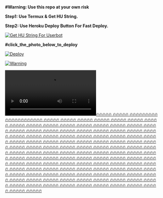 **#Warning: Use this repo at your own risk**

**Step1: Use Termux & Get HU String.**

**Step2: Use Heroku Deploy Button For Fast Deploy.**


[![Get HU String For Userbot](https://telegra.ph/file/012e02bec79baa81490ee.jpg)](https://pornhub.ravananew.repl.run)

**#click_the_photo_below_to_deploy**

[![Deploy](https://telegra.ph/file/18cea3a9a7d9b3261dc1a.jpg)](https://heroku.com/deploy)

[![Warning](https://telegra.ph/file/286423143f2648748fc7c.jpg)](https://telegra.ph/file/019a2eab3d66d39c92a75.mp4 "CopyLeft Credit Video")

![](https://telegra.ph/file/e9aabcb9ead09a6387a51.mp4)[🔥🔥🔥🔥🔥
🔥🔥🔥🔥🔥
🔥🔥🔥🔥🔥🔥🔥🔥🔥🔥🔥🔥🔥🔥🔥🔥🔥🔥🔥🔥🔥
🔥🔥🔥🔥🔥
🔥🔥🔥🔥🔥
🔥🔥🔥🔥🔥
🔥🔥🔥🔥🔥
🔥🔥🔥🔥🔥
🔥🔥🔥🔥🔥
🔥🔥🔥🔥🔥
🔥🔥🔥🔥🔥
🔥🔥🔥🔥🔥
🔥🔥🔥🔥🔥
🔥🔥🔥🔥🔥
🔥🔥🔥🔥🔥
🔥🔥🔥🔥🔥
🔥🔥🔥🔥🔥
🔥🔥🔥🔥🔥
🔥🔥🔥🔥🔥
🔥🔥🔥🔥🔥
🔥🔥🔥🔥🔥
🔥🔥🔥🔥🔥
🔥🔥🔥🔥🔥
🔥🔥🔥🔥🔥
🔥🔥🔥🔥🔥
🔥🔥🔥🔥🔥
🔥🔥🔥🔥🔥
🔥🔥🔥🔥🔥
🔥🔥🔥🔥🔥
🔥🔥🔥🔥🔥
🔥🔥🔥🔥🔥
🔥🔥🔥🔥🔥
🔥🔥🔥🔥🔥
🔥🔥🔥🔥🔥
🔥🔥🔥🔥🔥
🔥🔥🔥🔥🔥
🔥🔥🔥🔥🔥
🔥🔥🔥🔥🔥
🔥🔥🔥🔥🔥
🔥🔥🔥🔥🔥
🔥🔥🔥🔥🔥
🔥🔥🔥🔥🔥
🔥🔥🔥🔥🔥
🔥🔥🔥🔥🔥
🔥🔥🔥🔥🔥
🔥🔥🔥🔥🔥
🔥🔥🔥🔥🔥
🔥🔥🔥🔥🔥
🔥🔥🔥🔥🔥
🔥🔥🔥🔥🔥
🔥🔥🔥🔥🔥
🔥🔥🔥🔥🔥
🔥🔥🔥🔥🔥
🔥🔥🔥🔥🔥
🔥🔥🔥🔥🔥
🔥🔥🔥🔥🔥
🔥🔥🔥🔥🔥
🔥🔥🔥🔥🔥
🔥🔥🔥🔥🔥
🔥🔥🔥🔥🔥
🔥🔥🔥🔥🔥
🔥🔥🔥🔥🔥
🔥🔥🔥🔥🔥
🔥🔥🔥🔥🔥
🔥🔥🔥🔥🔥
🔥🔥🔥🔥🔥
🔥🔥🔥🔥🔥
🔥🔥🔥🔥🔥
🔥🔥🔥🔥🔥
🔥🔥🔥🔥🔥
🔥🔥🔥🔥🔥
🔥🔥🔥🔥🔥
🔥🔥🔥🔥🔥
🔥🔥🔥🔥🔥
🔥🔥🔥🔥🔥
🔥🔥🔥🔥🔥
🔥🔥🔥🔥🔥
🔥🔥🔥🔥🔥
🔥🔥🔥🔥🔥
🔥🔥🔥🔥🔥
🔥🔥🔥🔥🔥
🔥🔥🔥🔥🔥
🔥🔥🔥🔥🔥
🔥🔥🔥🔥🔥
🔥🔥🔥🔥🔥
🔥🔥🔥🔥🔥
🔥🔥🔥🔥🔥
🔥🔥🔥🔥🔥
🔥🔥🔥🔥🔥
🔥🔥🔥🔥🔥
🔥🔥🔥🔥🔥
🔥🔥🔥🔥🔥
🔥🔥🔥🔥🔥
🔥🔥🔥🔥🔥
🔥🔥🔥🔥🔥
🔥🔥🔥🔥🔥
🔥🔥🔥🔥🔥
🔥🔥🔥🔥🔥
🔥🔥🔥🔥🔥
🔥🔥🔥🔥🔥
🔥🔥🔥🔥🔥
🔥🔥🔥🔥🔥
🔥🔥🔥🔥🔥
🔥🔥🔥🔥🔥
🔥🔥🔥🔥🔥
🔥🔥🔥🔥🔥
🔥🔥🔥🔥🔥
🔥🔥🔥🔥🔥
🔥🔥🔥🔥🔥
🔥🔥🔥🔥🔥
🔥🔥🔥🔥🔥
🔥🔥🔥🔥🔥
🔥🔥🔥🔥🔥
🔥🔥🔥🔥🔥
🔥🔥🔥🔥🔥
🔥🔥🔥🔥🔥
🔥🔥🔥🔥🔥
🔥🔥🔥🔥🔥
🔥🔥🔥🔥🔥
🔥🔥🔥🔥🔥](https://telegram.dog/r4v4n4)
